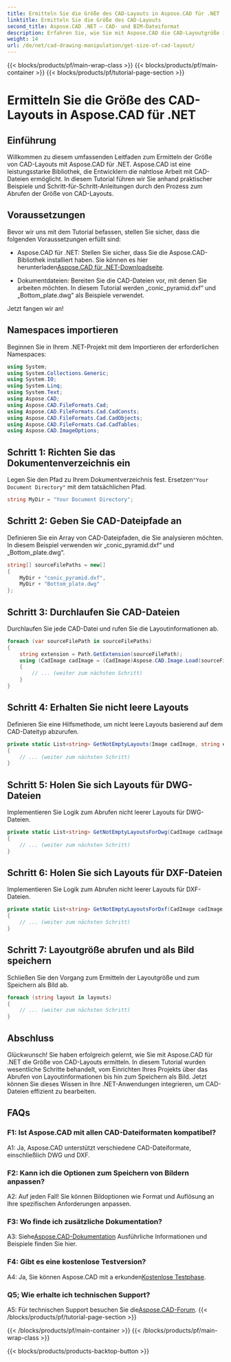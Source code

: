 ```yaml
---
title: Ermitteln Sie die Größe des CAD-Layouts in Aspose.CAD für .NET
linktitle: Ermitteln Sie die Größe des CAD-Layouts
second_title: Aspose.CAD .NET – CAD- und BIM-Dateiformat
description: Erfahren Sie, wie Sie mit Aspose.CAD die CAD-Layoutgröße in .NET abrufen. Befolgen Sie unsere Schritt-für-Schritt-Anleitung für eine effiziente Bearbeitung von CAD-Dateien.
weight: 14
url: /de/net/cad-drawing-manipulation/get-size-of-cad-layout/
---
```


{{< blocks/products/pf/main-wrap-class >}}
{{< blocks/products/pf/main-container >}}
{{< blocks/products/pf/tutorial-page-section >}}

# Ermitteln Sie die Größe des CAD-Layouts in Aspose.CAD für .NET

## Einführung

Willkommen zu diesem umfassenden Leitfaden zum Ermitteln der Größe von CAD-Layouts mit Aspose.CAD für .NET. Aspose.CAD ist eine leistungsstarke Bibliothek, die Entwicklern die nahtlose Arbeit mit CAD-Dateien ermöglicht. In diesem Tutorial führen wir Sie anhand praktischer Beispiele und Schritt-für-Schritt-Anleitungen durch den Prozess zum Abrufen der Größe von CAD-Layouts.

## Voraussetzungen

Bevor wir uns mit dem Tutorial befassen, stellen Sie sicher, dass die folgenden Voraussetzungen erfüllt sind:

-  Aspose.CAD für .NET: Stellen Sie sicher, dass Sie die Aspose.CAD-Bibliothek installiert haben. Sie können es hier herunterladen[Aspose.CAD für .NET-Downloadseite](https://releases.aspose.com/cad/net/).

- Dokumentdateien: Bereiten Sie die CAD-Dateien vor, mit denen Sie arbeiten möchten. In diesem Tutorial werden „conic_pyramid.dxf“ und „Bottom_plate.dwg“ als Beispiele verwendet.

Jetzt fangen wir an!

## Namespaces importieren

Beginnen Sie in Ihrem .NET-Projekt mit dem Importieren der erforderlichen Namespaces:

```csharp
using System;
using System.Collections.Generic;
using System.IO;
using System.Linq;
using System.Text;
using Aspose.CAD;
using Aspose.CAD.FileFormats.Cad;
using Aspose.CAD.FileFormats.Cad.CadConsts;
using Aspose.CAD.FileFormats.Cad.CadObjects;
using Aspose.CAD.FileFormats.Cad.CadTables;
using Aspose.CAD.ImageOptions;
```

## Schritt 1: Richten Sie das Dokumentenverzeichnis ein

 Legen Sie den Pfad zu Ihrem Dokumentverzeichnis fest. Ersetzen`"Your Document Directory"` mit dem tatsächlichen Pfad.

```csharp
string MyDir = "Your Document Directory";
```

## Schritt 2: Geben Sie CAD-Dateipfade an

Definieren Sie ein Array von CAD-Dateipfaden, die Sie analysieren möchten. In diesem Beispiel verwenden wir „conic_pyramid.dxf“ und „Bottom_plate.dwg“.

```csharp
string[] sourceFilePaths = new[]
{
    MyDir + "conic_pyramid.dxf",
    MyDir + "Bottom_plate.dwg"
};
```

## Schritt 3: Durchlaufen Sie CAD-Dateien

Durchlaufen Sie jede CAD-Datei und rufen Sie die Layoutinformationen ab.

```csharp
foreach (var sourceFilePath in sourceFilePaths)
{
    string extension = Path.GetExtension(sourceFilePath);
    using (CadImage cadImage = (CadImage)Aspose.CAD.Image.Load(sourceFilePath))
    {
        // ... (weiter zum nächsten Schritt)
    }
}
```

## Schritt 4: Erhalten Sie nicht leere Layouts

Definieren Sie eine Hilfsmethode, um nicht leere Layouts basierend auf dem CAD-Dateityp abzurufen.

```csharp
private static List<string> GetNotEmptyLayouts(Image cadImage, string extension)
{
    // ... (weiter zum nächsten Schritt)
}
```

## Schritt 5: Holen Sie sich Layouts für DWG-Dateien

Implementieren Sie Logik zum Abrufen nicht leerer Layouts für DWG-Dateien.

```csharp
private static List<string> GetNotEmptyLayoutsForDwg(CadImage cadImage)
{
    // ... (weiter zum nächsten Schritt)
}
```

## Schritt 6: Holen Sie sich Layouts für DXF-Dateien

Implementieren Sie Logik zum Abrufen nicht leerer Layouts für DXF-Dateien.

```csharp
private static List<string> GetNotEmptyLayoutsForDxf(CadImage cadImage)
{
    // ... (weiter zum nächsten Schritt)
}
```

## Schritt 7: Layoutgröße abrufen und als Bild speichern

Schließen Sie den Vorgang zum Ermitteln der Layoutgröße und zum Speichern als Bild ab.

```csharp
foreach (string layout in layouts)
{
    // ... (weiter zum nächsten Schritt)
}
```

## Abschluss

Glückwunsch! Sie haben erfolgreich gelernt, wie Sie mit Aspose.CAD für .NET die Größe von CAD-Layouts ermitteln. In diesem Tutorial wurden wesentliche Schritte behandelt, vom Einrichten Ihres Projekts über das Abrufen von Layoutinformationen bis hin zum Speichern als Bild. Jetzt können Sie dieses Wissen in Ihre .NET-Anwendungen integrieren, um CAD-Dateien effizient zu bearbeiten.

## FAQs

### F1: Ist Aspose.CAD mit allen CAD-Dateiformaten kompatibel?

A1: Ja, Aspose.CAD unterstützt verschiedene CAD-Dateiformate, einschließlich DWG und DXF.

### F2: Kann ich die Optionen zum Speichern von Bildern anpassen?

A2: Auf jeden Fall! Sie können Bildoptionen wie Format und Auflösung an Ihre spezifischen Anforderungen anpassen.

### F3: Wo finde ich zusätzliche Dokumentation?

 A3: Siehe[Aspose.CAD-Dokumentation](https://reference.aspose.com/cad/net/) Ausführliche Informationen und Beispiele finden Sie hier.

### F4: Gibt es eine kostenlose Testversion?

 A4: Ja, Sie können Aspose.CAD mit a erkunden[Kostenlose Testphase](https://releases.aspose.com/).

### Q5; Wie erhalte ich technischen Support?

 A5: Für technischen Support besuchen Sie die[Aspose.CAD-Forum](https://forum.aspose.com/c/cad/19).
{{< /blocks/products/pf/tutorial-page-section >}}

{{< /blocks/products/pf/main-container >}}
{{< /blocks/products/pf/main-wrap-class >}}

{{< blocks/products/products-backtop-button >}}
